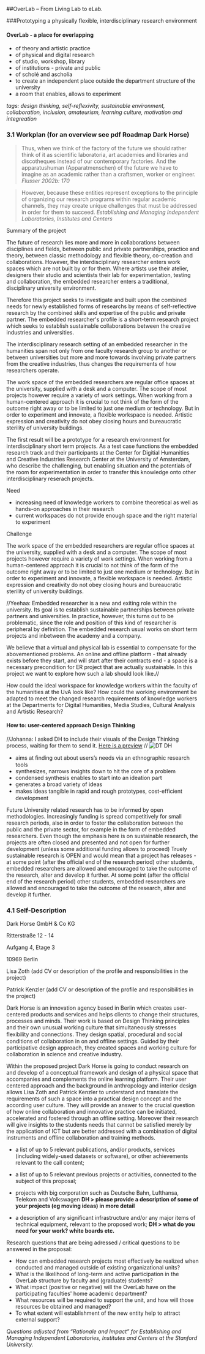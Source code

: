 ##OverLab – From Living Lab to eLab.

###Prototyping a physically flexible, interdisciplinary research environment 

####		OverLab - a place for overlapping

- of theory and artistic practice
- of physical and digital research
- of studio, workshop, library
- of institutions - private and public
- of scholé and ascholía
- to create an independent place outside the department structure of the university
- a room that enables, allows to experiment

*tags: design thinking, self-reflexivity, sustainable environment, collaboration, inclusion, amateurism, learning culture, motivation and integreation*

### 3.1 Workplan (for an overview see pdf Roadmap Dark Horse)

> Thus, when we think of the factory of the future we should rather think of it as scientific laboratoria, art academies and libraries and discotheques instead of our contemporary factories. And the apparatushuman (Apparatmenschen) of the future we have to imagine as an academic rather than a craftsmen, worker or engineer. *Flusser 2002b: 170*

>However, because these entities represent exceptions to the principle of organizing our research programs within regular academic channels, they may create unique challenges that must be addressed in order for them to succeed.
*Establishing and Managing Independent Laboratories, Institutes and Centers*


Summary of the project

The future of research lies more and more in collaborations between disciplines and fields, between public and private partnerships, practice and theory, between classic methodology and flexible theory, co-creation and collaborations. 
However, the interdisciplinary researcher enters work spaces which are not built by or for them. Where artists use their atelier, designers their studio and scientists their lab for experimentation, testing and collaboration, the embedded researcher enters a traditional, disciplinary university environment.

Therefore this project seeks to investigate and built upon the combined needs for newly established forms of researchs by means of self-reflective research by the combined skills and expertise of the public and private partner. 
The embedded researcher's profile is a short-term research project which seeks to establish sustainable collaborations between the creative industries and universities.

The interdisciplinary research setting of an embedded researcher in the humanities span not only from one faculty research group to another or between universities but more and more towards involving private partners from the creative industries, thus changes the requirements of how researchers operate.

The work space of the embedded researchers are regular office spaces at the university, supplied with a desk and a computer. The scope of most projects however require a variety of work settings.
When working from a human-centered approach it is crucial to not think of the form of the outcome right away or to be limited to just one medium or technology. But in order to experiment and innovate, a flexible workspace is needed. Artistic expression and creativity do not obey closing hours and bureaucratic sterility of university buildings.

The first result will be a prototype for a research environment for interdisciplinary short term projects. As a test case functions the embedded research track and their participants at the Center for Digitial Humanities and Creative Industries Research Center at the University of Amsterdam, who describe the challenging, but enabling situation and the potentials of the room for experimentation in order to transfer this knowledge onto other interdisciplinary reserach projects. 

Need

- increasing need of knowledge workers to combine theoretical as well as hands-on approaches in their research
- current workspaces do not provide enough space and the right material to experiment


Challenge

The work space of the embedded researchers are regular office spaces at the university, supplied with a desk and a computer. The scope of most projects however require a variety of work settings.
When working from a human-centered approach it is crucial to not think of the form of the outcome right away or to be limited to just one medium or technology. But in order to experiment and innovate, a flexible workspace is needed. Artistic expression and creativity do not obey closing hours and bureaucratic sterility of university buildings.

//Yeehaa: Embedded researcher is a new and exiting role within the university. Its goal is to establish sustainable partnerships between private partners and universities. In practice, however, this turns out to be problematic, since the role and position of this kind of researcher is peripheral by definition. The embedded research usual works on short term projects and inbetween the academy and a company.

We believe that a virtual and physical lab is essential to compensate for the abovementioned problems. An online and offline platform - that already exists before they start, and will start after their contracts end - a space is a necessary precondition for ER project that are actually sustainable. In this project we want to explore how such a lab should look like.//

How could the ideal workspace for knowledge workers within the faculty of the humanities at the UvA look like? How could the working environment be adapted to meet the changed research requirements of knowledge workers at the Departments for Digital Humanities, Media Studies, Cultural Analysis and Artistic Research?


#### How to: user-centered approach Design Thinking 

//Johanna: I asked DH to include their visuals of the Design Thinking process, waiting for them to send it. [Here is a preview](http://www.thedarkhorse.de/images/01_prozess.png) //
![DT DH](http://www.thedarkhorse.de/images/01_prozess.png)

- aims at ﬁnding out about users’s needs via an ethnographic research tools
- synthesizes, narrows insights down to hit the core of a problem
- condensed synthesis enables to start into an ideation part
- generates a broad variety of ideas
- makes ideas tangible in rapid and rough prototypes, cost-efﬁcient development


Future University related research has to be informed by open methodologies. Increasingly funding is spread competitively for small research periods, also in order to foster the collaboration between the public and the private sector, for example in the form of embedded researchers. Even though the emphasis here is on sustainable research, the projects are often closed and presented and not open for further development (unless some additional funding allows to proceed) 
Truely sustainable research is OPEN and would mean that a project has releases - at some point (after the official end of the research period) other students, embedded researchers are allowed and encouraged to take the outcome of the research, alter and develop it further. At some point (after the official end of the research period) other students, embedded researchers are allowed and encouraged to take the outcome of the research, alter and develop it further.


### 4.1 Self-Description

Dark Horse GmbH & Co KG

Ritterstraße 12 - 14

Aufgang 4, Etage 3

10969 Berlin

Lisa Zoth (add CV or description of the profile and responsibilities in the project) 

Patrick Kenzler (add CV or description of the profile and responsibilities in the project)

Dark Horse is an innovation agency based in Berlin which creates user-centered products and services and helps clients to change their structures, processes and minds. Their work is based on Design Thinking principles and their own unusual working culture that simultaneously stresses ﬂexibility and connections. They design spatial, procedural and social conditions of collaboration in on and offline settings. Guided by their participative design approach, they created spaces and working culture for collaboration in science and creative industry.

Within the proposed project Dark Horse is going to conduct research on and develop of a conceptual framework and design of a physical space that accompanies and complements the online learning platform. Their user centered approach and the background in anthropology and interior design allows Lisa Zoth and Patrick Kenzler to understand and translate the requirements of such a space into a practical design concept and the according user culture. They will provide an answer to the crucial question of how online collaboration and innovative practice can be initiated, accelerated and fostered through an offline setting. Moreover their research will give insights to the students needs that cannot be satisfied merely by the application of ICT but are better addressed with a combination of digital instruments and offline collaboration and training methods.

- a list of up to 5 relevant publications, and/or products, services (including widely-used datasets or software), or other achievements relevant to the  call content; 

- a list of up to 5 relevant previous projects or activities, connected to the subject of this proposal; 

- projects with big corporation such as Deutsche Bahn, Lufthansa, Telekom and Volkswagen
**DH > please provide a description of some of your projects (eg moving ideas) in more detail**

- a description of any significant infrastructure and/or any major items of technical equipment, relevant to the proposed work;
**DH > what do you need for your work? white boards etc.**






Research questions that are being adressed / critical questions to be answered in the proposal:

- How can embedded research projects most effectively be realized when conducted and managed outside of existing organizational units? 
- What is the likelihood of long-term and active participation in the OverLab structure by faculty and (graduate) students? 
- What impact (positive or negative) will the OverLab have on the participating faculties' home academic department? 
- What resources will be required to support the unit, and how will those resources be obtained and managed? 
- To what extent will establishment of the new entity help to attract external support? 

*Questions adjusted from “Rationale and Impact” for Establishing and Managing Independent Laboratories, Institutes and Centers at the Stanford University.* 
